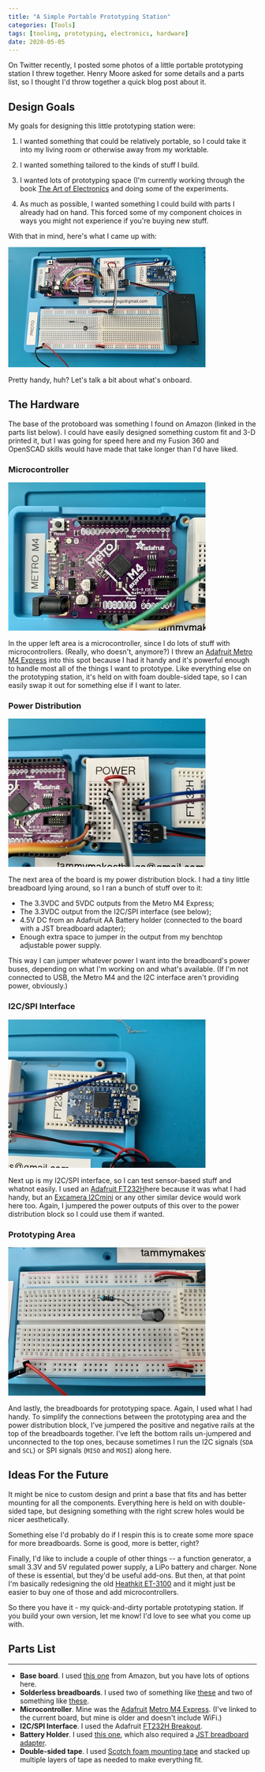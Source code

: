 ```yaml
---
title: "A Simple Portable Prototyping Station"
categories: [Tools]
tags: [tooling, prototyping, electronics, hardware]
date: 2020-05-05
---
```


On Twitter recently, I posted some photos of a little portable prototyping
station I threw together. Henry Moore asked for some details and a parts
list, so I thought I'd throw together a quick blog post about it.

## Design Goals

My goals for designing this little prototyping station were:

1. I wanted something that could be relatively portable, so I could
   take it into my living room or otherwise away from my worktable.

2. I wanted something tailored to the kinds of stuff I build.

3. I wanted lots of prototyping space (I'm currently working through
   the book [The Art of Electronics][taoe] and doing some of the experiments.

4. As much as possible, I wanted something I could build with parts I
   already had on hand. This forced some of my component choices in
   ways you might not experience if you're buying new stuff.

With that in mind, here's what I came up with:

![ProtoStation - Hardware overview](/commons/protostation/protostation_overview.jpg)

Pretty handy, huh? Let's talk a bit about what's onboard.

## The Hardware

The base of the protoboard was something I found on Amazon (linked in
the parts list below). I could have easily designed something custom fit
and 3-D printed it, but I was going for speed here and my Fusion 360 and
OpenSCAD skills would have made that take longer than I'd have liked.

### Microcontroller

![ProtoStation - Microcontroller](/commons/protostation/protostation_metrom4.jpg)

In the upper left area is a microcontroller, since I do lots of stuff
with microcontrollers. (Really, who doesn't, anymore?) I threw an
[Adafruit Metro M4 Express][metrom4] into this spot because I had it handy
and it's powerful enough to handle most all of the things I want to prototype.
Like everything else on the prototyping station, it's held on with foam
double-sided tape, so I can easily swap it out for something else if I want
to later.

### Power Distribution

![ProtoStation - Power distribution block](/commons/protostation/protostation_pwrdist.jpg)

The next area of the board is my power distribution block. I had a tiny
little breadboard lying around, so I ran a bunch of stuff over to it:

- The 3.3VDC and 5VDC outputs from the Metro M4 Express;
- The 3.3VDC output from the I2C/SPI interface (see below);
- 4.5V DC from an Adafruit AA Battery holder (connected to the board
  with a JST breadboard adapter);
- Enough extra space to jumper in the output from my benchtop
  adjustable power supply.

This way I can jumper whatever power I want into the breadboard's power
buses, depending on what I'm working on and what's available. (If I'm
not connected to USB, the Metro M4 and the I2C interface aren't
providing power, obviously.)

### I2C/SPI Interface

![ProtoStation - I2C/SPI Interface](/commons/protostation/protostation_ft232.jpg)

Next up is my I2C/SPI interface, so I can test sensor-based stuff and
whatnot easily. I used an [Adafruit FT232H][ft232h]here because it was what
I had handy, but an [Excamera I2Cmini][i2cmini]
or any other similar device would work here too. Again, I jumpered the
power outputs of this over to the power distribution block so I could
use them if wanted.

### Prototyping Area

![ProtoStation - Prototyping area](/commons/protostation/protostation_proto.jpg)

And lastly, the breadboards for prototyping space. Again, I used what I
had handy. To simplify the connections between the prototyping area and
the power distribution block, I've jumpered the positive and negative
rails at the top of the breadboards together. I've left the bottom rails
un-jumpered and unconnected to the top ones, because sometimes I run the
I2C signals (`SDA` and `SCL`) or SPI signals (`MISO` and `MOSI`) along
here.

## Ideas For the Future

It might be nice to custom design and print a base that fits and has
better mounting for all the components. Everything here is held on with
double-sided tape, but designing something with the right screw holes
would be nicer aesthetically.

Something else I'd probably do if I respin this is to create some more
space for more breadboards. Some is good, more is better, right?

Finally, I'd like to include a couple of other things -- a function
generator, a small 3.3V and 5V regulated power supply, a LiPo battery
and charger. None of these is essential, but they'd be useful add-ons.
But then, at that point I'm basically redesigning the old
[Heathkit ET-3100][heathkit] and it might just be easier to buy one of
those and add microcontrollers.

So there you have it - my quick-and-dirty portable prototyping station.
If you build your own version, let me know! I'd love to see what you
come up with.

## Parts List

----------

- **Base board**. I used [this one][baseboard] from Amazon, but
  you have lots of options here.
- **Solderless breadboards**. I used two of something like
  [these][breadboard1] and two of something
  like [these][breadboard2].
- **Microcontroller**. Mine was the [Adafruit][adafruit]
  [Metro M4 Express][metrom4]. (I've linked to the
  current board, but mine is older and doesn't include WiFi.)
- **I2C/SPI Interface**. I used the Adafruit [FT232H
  Breakout][ft232h].
- **Battery Holder**. I used [this one][battholder], which also required a
  [JST breadboard adapter][jstadapter].
- **Double-sided tape**. I used [Scotch foam mounting tape][doublestick] and
  stacked up multiple layers of tape as needed to make everything fit.

[adafruit]: https://www.adafruit.com/
[baseboard]: https://www.amazon.com/gp/product/B07C7FQDPG/
[battholder]: https://www.adafruit.com/product/3287
[breadboard1]: https://www.amazon.com/dp/B07LFD4LT6/
[breadboard2]: https://www.amazon.com/dp/B07KGQ7H8B/
[doublestick]: https://www.amazon.com/gp/product/B003W0R4PE/
[ft232h]: https://www.adafruit.com/product/2264
[heathkit]: https://www.vintage-computer.com/heathkit3100.shtml
[i2cmini]: https://i2cdriver.com/mini.html
[jstadapter]: https://www.adafruit.com/product/1862
[metrom4]: https://learn.adafruit.com/adafruit-metro-m4-express-featuring-atsamd51
[taoe]: https://www.amazon.com/dp/B01BYJO2JU/
